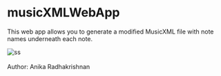 # musicXMLWebApp
This web app allows you to generate a modified MusicXML file with note names underneath each note.

![ss](https://i.ibb.co/zXtwDzg/XML-Demo.png)
<br>
<br>
Author: Anika Radhakrishnan
<br>
